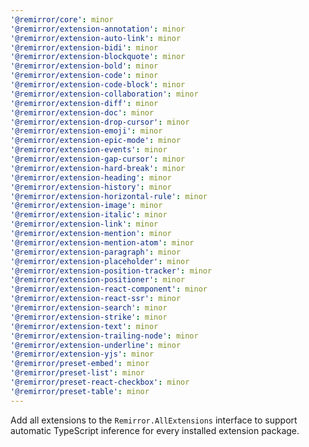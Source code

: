 ```yaml
---
'@remirror/core': minor
'@remirror/extension-annotation': minor
'@remirror/extension-auto-link': minor
'@remirror/extension-bidi': minor
'@remirror/extension-blockquote': minor
'@remirror/extension-bold': minor
'@remirror/extension-code': minor
'@remirror/extension-code-block': minor
'@remirror/extension-collaboration': minor
'@remirror/extension-diff': minor
'@remirror/extension-doc': minor
'@remirror/extension-drop-cursor': minor
'@remirror/extension-emoji': minor
'@remirror/extension-epic-mode': minor
'@remirror/extension-events': minor
'@remirror/extension-gap-cursor': minor
'@remirror/extension-hard-break': minor
'@remirror/extension-heading': minor
'@remirror/extension-history': minor
'@remirror/extension-horizontal-rule': minor
'@remirror/extension-image': minor
'@remirror/extension-italic': minor
'@remirror/extension-link': minor
'@remirror/extension-mention': minor
'@remirror/extension-mention-atom': minor
'@remirror/extension-paragraph': minor
'@remirror/extension-placeholder': minor
'@remirror/extension-position-tracker': minor
'@remirror/extension-positioner': minor
'@remirror/extension-react-component': minor
'@remirror/extension-react-ssr': minor
'@remirror/extension-search': minor
'@remirror/extension-strike': minor
'@remirror/extension-text': minor
'@remirror/extension-trailing-node': minor
'@remirror/extension-underline': minor
'@remirror/extension-yjs': minor
'@remirror/preset-embed': minor
'@remirror/preset-list': minor
'@remirror/preset-react-checkbox': minor
'@remirror/preset-table': minor
---
```


Add all extensions to the `Remirror.AllExtensions` interface to support automatic TypeScript inference for every installed extension package.

